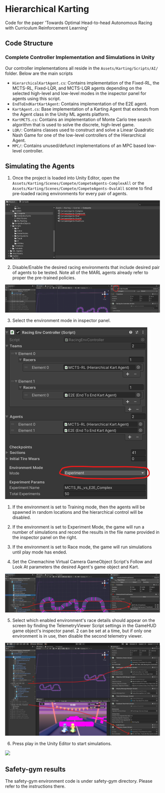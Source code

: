 # Hierarchical Karting
Code for the paper 'Towards Optimal Head-to-head Autonomous Racing with
Curriculum Reinforcement Learning'
## Code Structure

### Complete Controller Implementation and Simulations in Unity 
Our controller implementations all reside in the
`Assets/Karting/Scripts/AI/` folder. Below are the main scripts
- `HierarchicalKartAgent.cs`: Contains implementation of the Fixed-RL,
  the MCTS-RL, Fixed-LQR, and MCTS-LQR agents depending on the
  selected high-level and low-level modes in the inspector panel for
  agents using this script.
- `EndToEndKartKartAgent`: Contains implementation of the E2E agent.
- `KartAgent.cs`: Base implementation of a Karting Agent that extends
  from the Agent class in the Unity ML agents platform.
- `KartMCTS.cs`: Contains an implementation of Monte Carlo tree search
  algorithm that is used to solve the discrete, high-level game. 
- `LQR/`: Contains classes used to construct and solve a Linear
  Quadratic Nash Game for one of the low-level controllers of the
  Hierarchical Agent.
- `MPC/`: Contains unused/defunct implementations of an MPC based
  low-level controller.


## Simulating the Agents

1. Once the project is loaded into Unity Editor, open the
   `Assets/Karting/Scenes/Compete/CompeteAgents-ComplexAll` or the
   `Assets/Karting/Scenes/Compete/CompeteAgents-OvalAll` scene to find
   pre-loaded racing environments for every pair of agents.

![](./readme_images/SceneListing.png)

2. Disable/Enable the desired racing environments that include desired
   pair of agents to be tested. Note all of the MARL agents already
   refer to proper the pre-trained policies.

![](./readme_images/EnvEnable.png)

3. Select the environment mode in inspector panel. 
    
![](./readme_images/EnvModeSelect.png)

   1.  If the environment is set to Training mode, then the agents will
       be spawned in random locations and the hierarchical control will
       be disabled.
    
   2.  If the environment is set to Experiment Mode, the game will run a
       number of simulations and record the results in the file name
       provided in the inspector panel on the right.
    
   3.  If the environment is set to Race mode, the game will run
       simulations until play mode has ended.
     
4. Set the Cinemachine Virtual Camera GameObject Script's Follow and Look At parameters the desired Agent's game
   object and Kart.

![](./readme_images/CameraSetup.png)


5. Select which enabled environment's race details should appear on the
   screen by finding the TelemetryViewer Script settings in the GameHUD
   game object's inspector panel. 2 can be set at a time, but if only one environment is in use, then disable the second telemetry viewer.

![](./readme_images/TelemetryViewerSetup.png)

6. Press play in the Unity Editor to start simulations.

![](./readme_images/RunGame.gif)

## Safety-gym results

The safety-gym environment code is under safety-gym directory. Please refer to the instructions there. 